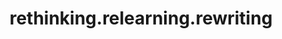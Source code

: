 ---
pid: CH1015
title: rethinking.relearning.rewriting
location_transcription: replace the c. columbus monument @ the waterfront+(spruce
  st)
zipcode: '19072'
outside_phl: 'Narberth PA '
neighborhood: Narberth
age: '23'
age_range: 20-29
instagram: 
image_file_name: CH_1015.jpg
proposal_transcription: Big pile of books/ history written correctly for kids to play
  on
topic: Education,History,Youth
topic_summary: 0, 0, 0
type: Interactive,Sculpture Statue
keywords_other: 
credit: Brielle + Zach
image_labels: 
twitter: 
facebook: 
permalink: "/monuments/ch1015/"
layout: item-page
---